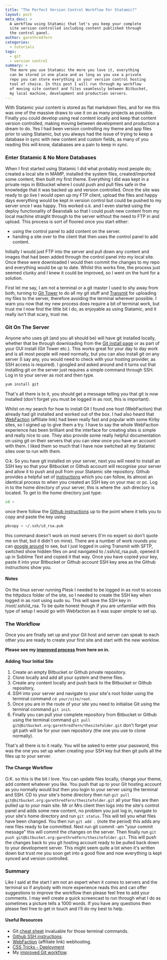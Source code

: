 ```yaml
---
title: "The Perfect Version Control Workflow For Statamic?"
layout: post
meta_desc: >
  A workflow using Statamic that let's you keep your complete
  site version controlled including content published through
  the control panel.
author: garethredfern
categories:
  - tutorials
tags:
  - git
  - version control
summary: >
  The more you use Statamic the more you love it, everything
  can be stored in one place and as long as you use a private
  repo you can store everything in your version control hosting
  tool of choice. In this post I will run through my workflow
  of moving site content and files seamlessly between Bitbucket,
  my local machine, development and production servers.
---
```

With Statamic your content is stored as flat markdown files, and for me this was one of the massive draws to use it on as many projects as possible. Finally you could develop using real content locally and keep that content version controlled, making moving between development and production a dream to do. Yes I had been version controlling my theme and app files prior to using Statamic, but you always had the issue of trying to keep a database in sync with new content and custom fields, as many of you reading this will know, databases are a pain to keep in sync.

### Enter Statamic & No More Databases
When I first started using Statamic I did what probably most people do; created a local site in MAMP, installed the system files, created/imported some content, then built my first theme. Everything I did was kept in a private repo in Bitbucket where I could push and pull files safe in the knowledge that it was backed up and version controlled. Once the site was ready to go live I would open up my FTP client, upload the files and happy days everything would be kept in version control but could be pushed to my server once I was happy. This worked o.k. and I even started using the deploy functionality of Beanstalk so that I could push new content from my local machine straight through to the server without the need to FTP in and upload. This process is sort of floored once you start either:

- using the control panel to add content on the server.
- handing a site over to the client that then uses the control panel to add content.

Initially I would just FTP into the server and pull down any content and images that had been added through the control panel into my local site. Once these were downloaded I would then commit the changes to my repo and everything would be up to date. Whilst this works fine, the process just seemed clunky and I knew it could be improved, so I went on the hunt for a solution.

First let me say, I am not a terminal or a git master I used to shy away from both, turning to [Git Tower](http://www.git-tower.com) to do all my git stuff and [Transmit](http://panic.com/transmit) for uploading my files to the server, therefore avoiding the terminal wherever possible. I warn you now that my new process does require a bit of terminal work, but trust me I now find the little bit I do, as enjoyable as using Statamic, and it really isn't that scary, trust me.

### Git On The Server
Anyone who uses git (and you all should be) will have git installed locally, whether that be through downloading from the [Git install page](http://git-scm.com/downloads) or as part of your GUI install (Git Tower etc.). This works great for your day to day work and is all most people will need normally, but you can also install git on any server (I say any, you would need to check with your hosting provider, as SSH access is required). I googled and asked around and it turns out that installing git on the server just requires a simple command through SSH. Log in to your server as root and then type.

~~~bash
yum install git
~~~

That's all there is to it, you should get a message telling you that git is now installed (don't forget you must be logged in as root, this is important).

Whilst on my search for how to install Git I found one host (WebFaction) that already had git installed and worked out of the box. I had also heard that [WebFaction](https://www.webfaction.com/?affiliate=redfern) (affiliate link) had been really fast and popular with some Kirby sites, so I signed up to give them a try. I have to say the whole WebFaction experience has been brilliant and the interface for creating sites is simple and really nice to use. They also provide some really helpful documentation on using git on their servers that you can view once you have an account with them. I liked them so much that I have now switched all my Statamic sites over to run with them.

O.k. So you have git installed on your server, next you will need to install an SSH key so that your Bitbucket or Github account will recognise your server and allow it to push and pull from your Statamic site repository. Github provides a helpful set of [instructions](https://help.github.com/articles/generating-ssh-keys) which you can follow, its almost an identical process to when you created an SSH key on your mac or pc. Log in to the home directory of your server, this is where the .ssh directory is located. To get to the home directory just type:

~~~bash
cd ~
~~~

once there follow the [Github instructions](https://help.github.com/articles/generating-ssh-keys) up to the point where it tells you to copy and paste the key using

~~~bash
pbcopy < ~/.ssh/id_rsa.pub
~~~

this command doesn't work on most servers (I'm no expert so don't quote me on that, but it didn't on mine). There are a number of work rounds you can [google around](https://www.google.co.uk/search?q=pbcopy+linux&oq=pbcopy+linuk&aqs=chrome.1.69i57j0l3.7365j0&sourceid=chrome&ie=UTF-8#sclient=psy-ab&q=pbcopy+apache&oq=pbcopy+apache&gs_l=serp.3...26128.31657.0.32075.8.7.1.0.0.0.93.576.7.7.0....0.0..1c.1.20.psy-ab.Kt9jCDgLlt8&pbx=1&bav=on.2,or.r_cp.r_qf.&bvm=bv.49641647%2Cd.d2k%2Cpv.xjs.s.en_US.NyLNrjc7wJY.O&fp=92ae9abfb618f6a9&biw=1146&bih=802) to see, but I just logged in using Transmit with SFTP, switched show hidden files on and navigated to /.ssh/id_rsa.pub, opened it up in Sublime Text and copied it that way. Once you have copied your key, paste it into your Bitbucket or Github account SSH key area as the Github instructions show you.

#### Notes
On the linux server running Plesk I needed to be logged in as root to access the httpdocs folder of the site, so l needed to create the SSH key when logged in as root using sudo su. This will save the SSH key in /root/.ssh/id_rsa. To be quite honest though if you are unfamiliar with this type of setup I would go with Webfaction as it was super simple to set up.

### The Workflow
Once you are finally set up and your Git host and server can speak to each other you are ready to create your first site and start with the new worklow.

**Please see my [improved process](http://www.statamicthemes.com/articles/an-update-to-my-git-workflow) from here on in.**

#### Adding Your Initial Site
1. Create an empty Bitbucket or Github private repository.
2. Clone locally and add all your system and theme files.
3. Create any content locally and push back to the Bitbucket or Github repository,
4. SSH into your server and navigate to your site's root folder using the terminal command `cd your/site/root`.
5. Once you are in the route of your site you need to initialise Git using the terminal command `git init`.
6. Finally you can pull your complete repository from Bitbucket or Github using the terminal command `git pull  git@bitbucket.org:garethredfern/thesitefolder.git` don't forget your git path will be for your own repository (the one you use to clone normally).

That's all there is to it really. You will be asked to enter your password, this was the one you set up when creating your SSH key but then git pulls all the files up to your server.

#### The Change Workflow
O.K. so this is the bit I love. You can update files locally, change your theme, add content whatever you like. You push that up to your Git hosting account as you normally would but then you login to your server using the terminal and SSH. CD to your site's home directory then run `git pull git@bitbucket.org:garethredfern/thesitefolder.git` all your files are then pulled up to your main site. Mr or Mrs client then logs into the site's control panel and adds some new content, no problem you just log in, navigate to your site's home directory and run `git status`. This will tell you what files have been changed. You then run `git add .` (note the period) this adds any new files ready to be committed. Next run git commit -am "your commit message" this will commit the changes on the server. Then finally run `git push git@bitbucket.org:garethredfern/thesitefolder.git`. This will push the changes back to you git hosting account ready to be pulled back down to your development server. This might seem quite a lot when it's written down but trust me you soon get into a good flow and now everything is kept synced and version controlled.

### Summary
Like I said at the start I am not an expert when it comes to servers and the terminal so if anybody with more experience reads this and can offer suggestions to improve the workflow then please feel free to add your comments. I may well create a quick screencast to run through what I do as sometimes a picture tells a 1000 words. If you have any questions then please feel free to get in touch and I'll do my best to help.

#### Useful Resources
- Git [cheat sheet](http://www.git-tower.com/files/cheatsheet/Git_Cheat_Sheet_grey.pdf) invaluable for those terminal commands.
- [Github SSH instructions](https://help.github.com/articles/generating-ssh-keys).
- [WebFaction](https://www.webfaction.com/?affiliate=redfern) (affiliate link) webhosting.
- [CSS Tricks - Deployment](http://css-tricks.com/deployment)
- My [improved Git workflow](http://www.statamicthemes.com/articles/an-update-to-my-git-workflow).
